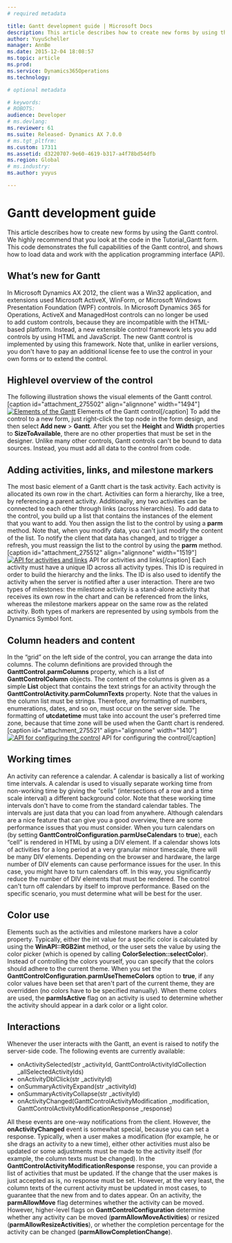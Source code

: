 ```yaml
---
# required metadata

title: Gantt development guide | Microsoft Docs
description: This article describes how to create new forms by using the Gantt control. We highly recommend that you look at the code in the Tutorial_Gantt form. This code demonstrates the full capabilities of the Gantt control, and shows how to load data and work with the application programming interface (API).
author: YuyuScheller
manager: AnnBe
ms.date: 2015-12-04 18:08:57
ms.topic: article
ms.prod: 
ms.service: Dynamics365Operations
ms.technology: 

# optional metadata

# keywords: 
# ROBOTS: 
audience: Developer
# ms.devlang: 
ms.reviewer: 61
ms.suite: Released- Dynamics AX 7.0.0
# ms.tgt_pltfrm: 
ms.custom: 17311
ms.assetid: d3220707-9e60-4619-b317-a4f78bd54dfb
ms.region: Global
# ms.industry: 
ms.author: yuyus

---
```


# Gantt development guide

This article describes how to create new forms by using the Gantt control. We highly recommend that you look at the code in the Tutorial_Gantt form. This code demonstrates the full capabilities of the Gantt control, and shows how to load data and work with the application programming interface (API).

What’s new for Gantt
--------------------

In Microsoft Dynamics AX 2012, the client was a Win32 application, and extensions used Microsoft ActiveX, WinForm, or Microsoft Windows Presentation Foundation (WPF) controls. In Microsoft Dynamics 365 for Operations, ActiveX and ManagedHost controls can no longer be used to add custom controls, because they are incompatible with the HTML-based platform. Instead, a new extensible control framework lets you add controls by using HTML and JavaScript. The new Gantt control is implemented by using this framework. Note that, unlike in earlier versions, you don't have to pay an additional license fee to use the control in your own forms or to extend the control.

## Highlevel overview of the control
The following illustration shows the visual elements of the Gantt control. \[caption id="attachment\_275502" align="alignnone" width="1494"\][![Elements of the Gantt](./media/ganttchartelements.png)](./media/ganttchartelements.png) Elements of the Gantt control\[/caption\] To add the control to a new form, just right-click the top node in the form design, and then select **Add new** &gt; **Gantt**. After you set the **Height** and **Width** properties to **SizeToAvailable**, there are no other properties that must be set in the designer. Unlike many other controls, Gantt controls can't be bound to data sources. Instead, you must add all data to the control from code.

## Adding activities, links, and milestone markers
The most basic element of a Gantt chart is the task activity. Each activity is allocated its own row in the chart. Activities can form a hierarchy, like a tree, by referencing a parent activity. Additionally, any two activities can be connected to each other through links (across hierarchies). To add data to the control, you build up a list that contains the instances of the element that you want to add. You then assign the list to the control by using a **parm** method. Note that, when you modify data, you can't just modify the content of the list. To notify the client that data has changed, and to trigger a refresh, you must reassign the list to the control by using the **parm** method. \[caption id="attachment\_275512" align="alignnone" width="1519"\][![API for activities and links](./media/ganttchartactivitiesapi.png)](./media/ganttchartactivitiesapi.png) API for activities and links\[/caption\] Each activity must have a unique ID across all activity types. This ID is required in order to build the hierarchy and the links. The ID is also used to identify the activity when the server is notified after a user interaction. There are two types of milestones: the milestone activity is a stand-alone activity that receives its own row in the chart and can be referenced from the links, whereas the milestone markers appear on the same row as the related activity. Both types of markers are represented by using symbols from the Dynamics Symbol font.

## Column headers and content
In the “grid” on the left side of the control, you can arrange the data into columns. The column definitions are provided through the **GanttControl.parmColumns** property, which is a list of **GanttControlColumn** objects. The content of the columns is given as a simple **List** object that contains the text strings for an activity through the **GanttControlActivity.parmColumnTexts** property. Note that the values in the column list must be strings. Therefore, any formatting of numbers, enumerations, dates, and so on, must occur on the server side. The formatting of **utcdatetime** must take into account the user's preferred time zone, because that time zone will be used when the Gantt chart is rendered. \[caption id="attachment\_275521" align="alignnone" width="1410"\][![API for configuring the control](./media/ganttchartconfigurationapi.png)](./media/ganttchartconfigurationapi.png) API for configuring the control\[/caption\]

## Working times
An activity can reference a calendar. A calendar is basically a list of working time intervals. A calendar is used to visually separate working time from non-working time by giving the “cells” (intersections of a row and a time scale interval) a different background color. Note that these working time intervals don't have to come from the standard calendar tables. The intervals are just data that you can load from anywhere. Although calendars are a nice feature that can give you a good overview, there are some performance issues that you must consider. When you turn calendars on (by setting **GanttControlConfiguration.parmUseCalendars** to **true**), each “cell” is rendered in HTML by using a DIV element. If a calendar shows lots of activities for a long period at a very granular minor timescale, there will be many DIV elements. Depending on the browser and hardware, the large number of DIV elements can cause performance issues for the user. In this case, you might have to turn calendars off. In this way, you significantly reduce the number of DIV elements that must be rendered. The control can't turn off calendars by itself to improve performance. Based on the specific scenario, you must determine what will be best for the user.

## Color use
Elements such as the activities and milestone markers have a color property. Typically, either the int value for a specific color is calculated by using the **WinAPI::RGB2int** method, or the user sets the value by using the color picker (which is opened by calling **ColorSelection::selectColor**). Instead of controlling the colors yourself, you can specify that the colors should adhere to the current theme. When you set the **GanttControlConfiguration.parmUseThemeColors** option to **true**, if any color values have been set that aren't part of the current theme, they are overridden (no colors have to be specified manually). When theme colors are used, the **parmIsActive** flag on an activity is used to determine whether the activity should appear in a dark color or a light color.

## Interactions
Whenever the user interacts with the Gantt, an event is raised to notify the server-side code. The following events are currently available:

-   onActivitySelected(str \_activityId, GanttControlActivityIdCollection \_allSelectedActivityIds)
-   onActivityDblClick(str \_activityId)
-   onSummaryActivityExpand(str \_activityId)
-   onSummaryActivityCollapse(str \_activityId)
-   onActivityChanged(GanttControlActivityModification \_modification, GanttControlActivityModificationResponse \_response)

All these events are one-way notifications from the client. However, the **onActivityChanged** event is somewhat special, because you can set a response. Typically, when a user makes a modification (for example, he or she drags an activity to a new time), either other activities must also be updated or some adjustments must be made to the activity itself (for example, the column texts must be changed). In the **GanttControlActivityModificationResponse** response, you can provide a list of activities that must be updated. If the change that the user makes is just accepted as is, no response must be set. However, at the very least, the column texts of the current activity must be updated in most cases, to guarantee that the new from and to dates appear. On an activity, the **parmAllowMove** flag determines whether the activity can be moved. However, higher-level flags on **GanttControlConfiguration** determine whether any activity can be moved (**parmAllowMoveActivities**) or resized (**parmAllowResizeActivities**), or whether the completion percentage for the activity can be changed (**parmAllowCompletionChange**).

